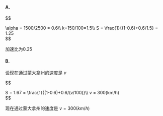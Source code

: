 #### A.

$$
<div>
\alpha = 1500/2500 = 0.6\\
k=150/100=1.5\\
S = \frac{1}{(1-0.6)+0.6/1.5} = 1.25
</div>
$$

加速比为0.25

#### B.

设现在通过蒙大拿州的速度是 $v$

$$
<div>
S = 1.67 = \frac{1}{(1-0.6)+0.6/(v/100)}\\
v = 300(km/h)
</div>
$$


现在通过蒙大拿州的速度是 $v = 300(km/h)$

